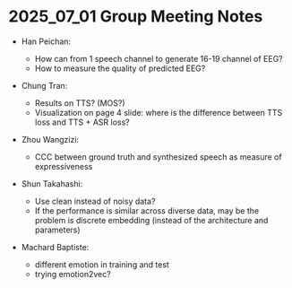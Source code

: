 # 2025_07_01 Group Meeting Notes

- Han Peichan:  
  - How can from 1 speech channel to generate 16-19 channel of EEG?
  - How to measure the quality of predicted EEG?

- Chung Tran:  
  - Results on TTS? (MOS?)
  - Visualization on page 4 slide: where is the difference between TTS loss and TTS + ASR loss?

- Zhou Wangzizi:  
  - CCC between ground truth and synthesized speech as measure of expressiveness  

- Shun Takahashi:  
  - Use clean instead of noisy data?
  - If the performance is similar across diverse data, may be the problem is discrete embedding (instead of the architecture and parameters)

- Machard Baptiste:  
  - different emotion in training and test
  - trying emotion2vec?